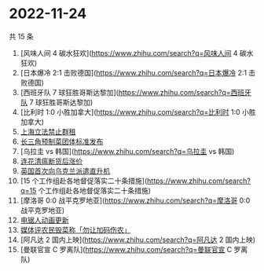 # 2022-11-24

共 15 条

<!-- BEGIN ZHIHUSEARCH -->
<!-- 最后更新时间 Thu Nov 24 2022 17:10:10 GMT+0800 (China Standard Time) -->
1. [风味人间 4 碳水狂欢](https://www.zhihu.com/search?q=风味人间 4 碳水狂欢)
1. [日本爆冷 2:1 击败德国](https://www.zhihu.com/search?q=日本爆冷 2:1 击败德国)
1. [西班牙队 7 球狂胜哥斯达黎加](https://www.zhihu.com/search?q=西班牙队 7 球狂胜哥斯达黎加)
1. [比利时 1:0 小胜加拿大](https://www.zhihu.com/search?q=比利时 1:0 小胜加拿大)
1. [上海立法禁止群租](https://www.zhihu.com/search?q=上海立法禁止群租)
1. [长三角预制菜团体标准发布](https://www.zhihu.com/search?q=长三角预制菜团体标准发布)
1. [乌拉圭 vs 韩国](https://www.zhihu.com/search?q=乌拉圭 vs 韩国)
1. [连花清瘟断货后涨价](https://www.zhihu.com/search?q=连花清瘟断货后涨价)
1. [英国首次向乌克兰派遣直升机](https://www.zhihu.com/search?q=英国首次向乌克兰派遣直升机)
1. [15 个工作组赴各地督促落实二十条措施](https://www.zhihu.com/search?q=15 个工作组赴各地督促落实二十条措施)
1. [摩洛哥 0:0 战平克罗地亚](https://www.zhihu.com/search?q=摩洛哥 0:0 战平克罗地亚)
1. [电锯人动画更新](https://www.zhihu.com/search?q=电锯人动画更新)
1. [媒体评农民毁菜称「勿让加码伤农」](https://www.zhihu.com/search?q=媒体评农民毁菜称「勿让加码伤农」)
1. [阿凡达 2 国内上映](https://www.zhihu.com/search?q=阿凡达 2 国内上映)
1. [曼联官宣 C 罗离队](https://www.zhihu.com/search?q=曼联官宣 C 罗离队)
<!-- END ZHIHUSEARCH -->

